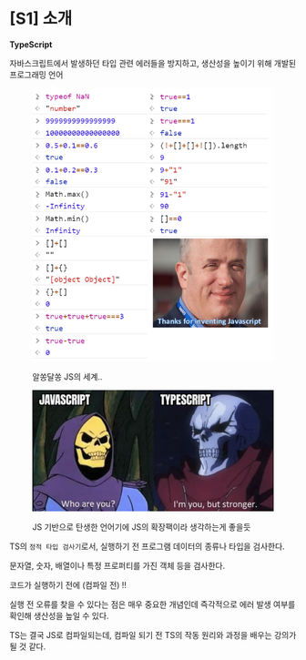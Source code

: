# \[S1] 소개

**TypeScript**

자바스크립트에서 발생하던 타입 관련 에러들을 방지하고, 생산성을 높이기 위해 개발된 프로그래밍 언어

<figure><img src="../../../.gitbook/assets/image (132).png" alt=""><figcaption><p>알쏭달쏭 JS의 세계..</p></figcaption></figure>

<figure><img src="../../../.gitbook/assets/image (103).png" alt=""><figcaption><p>JS 기반으로 탄생한 언어기에 JS의 확장팩이라 생각하는게 좋을듯</p></figcaption></figure>

TS의 `정적 타입 검사기`로서, 실행하기 전 프로그램 데이터의 종류나 타입을 검사한다.

문자열, 숫자, 배열이나 특정 프로퍼티를 가진 객체 등을 검사한다.

코드가 실행하기 전에 (컴파일 전) !!

실행 전 오류를 찾을 수 있다는 점은 매우 중요한 개념인데 즉각적으로 에러 발생 여부를 확인해 생산성을 높일 수 있다.

TS는 결국 JS로 컴파일되는데, 컴파일 되기 전 TS의 작동 원리와 과정을 배우는 강의가 될 것 같다.
